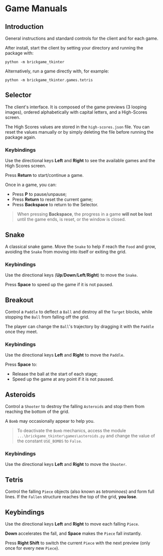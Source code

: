 # Game Manuals

## Introduction

General instructions and standard controls for the client and for each
game.

After install, start the client by setting your directory and running
the package with:

```shell
python -m brickgame_tkinter
```

Alternatively, run a game directly with, for example:

```shell
python -m brickgame_tkinter.games.tetris
```

## Selector

The client's interface. It is composed of the game previews
(3 looping images), ordered alphabetically with capital letters,
and a High-Scores screen.

The High Scores values are stored in the `high-scores.json` file.
You can reset the values manually or by simply deleting the file before
running the package again.

### Keybindings

Use the directional keys **Left** and **Right** to see the available games
and the High Scores screen.

Press **Return** to start/continue a game.

Once in a game, you can:

* Press **P** to pause/unpause;
* Press **Return** to reset the current game;
* Press **Backspace** to return to the Selector.

> When pressing **Backspace**, the progress in a game **will not be lost**
> until the game ends, is reset, or the window is closed. 

## Snake

A classical snake game. Move the `Snake` to help if reach the
`Food` and grow, avoiding the `Snake` from moving into itself
or exiting the grid.

### Keybindings

Use the directional keys (**Up**/**Down**/**Left**/**Right**) to move the
`Snake`.

Press **Space** to speed up the game if it is not paused.

## Breakout

Control a `Paddle` to deflect a `Ball` and destroy all the `Target`
blocks, while stopping the `Ball` from falling off the grid.

The player can change the `Ball`'s trajectory by dragging it with the
`Paddle` once they meet.

### Keybindings

Use the directional keys **Left** and **Right** to move the `Paddle`.

Press **Space** to:

* Release the ball at the start of each stage;
* Speed up the game at any point if it is not paused.

## Asteroids

Control a `Shooter` to destroy the falling `Asteroids` and stop
them from reaching the bottom of the grid.

A `Bomb` may occasionally appear to help you.

> To deactivate the `Bomb` mechanics, access the module
> `...\brickgame_tkinter\games\asteroids.py` and change the value of
> the constant `USE_BOMBS` to `False`.

### Keybindings

Use the directional keys **Left** and **Right** to move the `Shooter`.

## Tetris

Control the falling `Piece` objects (also known as *tetrominoes*) and
form full lines. If the `Fallen` structure reaches the top of the grid,
**you lose**.

## Keybindings

Use the directional keys **Left** and **Right** to move each falling `Piece`.

**Down** accelerates the fall, and **Space** makes the `Piece` fall instantly.

Press **Right Shift** to switch the current `Piece` with the next preview
(only once for every new `Piece`).